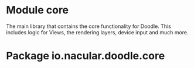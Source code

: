 # Module core

The main library that contains the core functionality for Doodle. This includes logic for Views, the rendering layers, device input and much more.

# Package io.nacular.doodle.core

